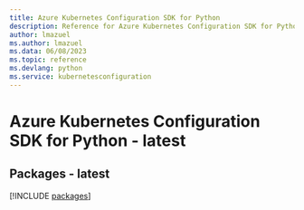 ```yaml
---
title: Azure Kubernetes Configuration SDK for Python
description: Reference for Azure Kubernetes Configuration SDK for Python
author: lmazuel
ms.author: lmazuel
ms.data: 06/08/2023
ms.topic: reference
ms.devlang: python
ms.service: kubernetesconfiguration
---
```

# Azure Kubernetes Configuration SDK for Python - latest
## Packages - latest
[!INCLUDE [packages](kubernetes-configuration-index.md)]